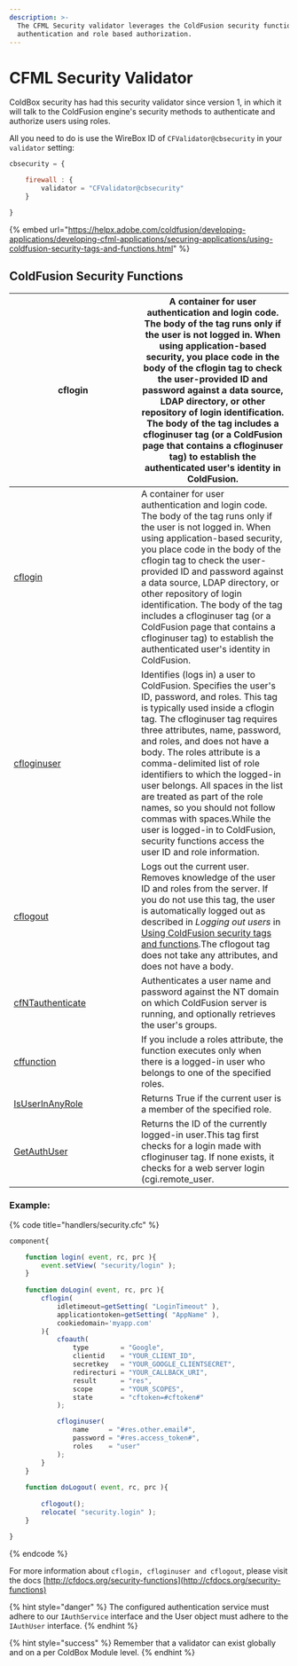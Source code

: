 ```yaml
---
description: >-
  The CFML Security validator leverages the ColdFusion security functions for
  authentication and role based authorization.
---
```


# CFML Security Validator

ColdBox security has had this security validator since version 1, in which it will talk to the ColdFusion engine's security methods to authenticate and authorize users using roles.

All you need to do is use the WireBox ID of `CFValidator@cbsecurity` in your `validator` setting:

```javascript
cbsecurity = {

    firewall : {
        validator = "CFValidator@cbsecurity"
    }

}
```

{% embed url="https://helpx.adobe.com/coldfusion/developing-applications/developing-cfml-applications/securing-applications/using-coldfusion-security-tags-and-functions.html" %}

## ColdFusion Security Functions

<table data-header-hidden><thead><tr><th width="214">cflogin</th><th>A container for user authentication and login code. The body of the tag runs only if the user is not logged in. When using application-based security, you place code in the body of the cflogin tag to check the user-provided ID and password against a data source, LDAP directory, or other repository of login identification. The body of the tag includes a cfloginuser tag (or a ColdFusion page that contains a cfloginuser tag) to establish the authenticated user's identity in ColdFusion.</th></tr></thead><tbody><tr><td><a href="https://wikidocs.adobe.com/wiki/display/coldfusionen/cflogin">cflogin</a></td><td>A container for user authentication and login code. The body of the tag runs only if the user is not logged in. When using application-based security, you place code in the body of the cflogin tag to check the user-provided ID and password against a data source, LDAP directory, or other repository of login identification. The body of the tag includes a cfloginuser tag (or a ColdFusion page that contains a cfloginuser tag) to establish the authenticated user's identity in ColdFusion.</td></tr><tr><td><a href="https://wikidocs.adobe.com/wiki/display/coldfusionen/cfloginuser">cfloginuser</a></td><td>Identifies (logs in) a user to ColdFusion. Specifies the user's ID, password, and roles. This tag is typically used inside a cflogin tag. The cfloginuser tag requires three attributes, name, password, and roles, and does not have a body. The roles attribute is a comma-delimited list of role identifiers to which the logged-in user belongs. All spaces in the list are treated as part of the role names, so you should not follow commas with spaces.While the user is logged-in to ColdFusion, security functions access the user ID and role information.</td></tr><tr><td><a href="https://wikidocs.adobe.com/wiki/display/coldfusionen/cflogout">cflogout</a></td><td>Logs out the current user. Removes knowledge of the user ID and roles from the server. If you do not use this tag, the user is automatically logged out as described in <em>Logging out users</em> in <a href="https://wikidocs.adobe.com/wiki/display/coldfusionen/Using+ColdFusion+security+tags+and+functions">Using ColdFusion security tags and functions</a>.The cflogout tag does not take any attributes, and does not have a body.</td></tr><tr><td><a href="https://wikidocs.adobe.com/wiki/display/coldfusionen/cfNTauthenticate">cfNTauthenticate</a></td><td>Authenticates a user name and password against the NT domain on which ColdFusion server is running, and optionally retrieves the user's groups.</td></tr><tr><td><a href="https://wikidocs.adobe.com/wiki/display/coldfusionen/cffunction">cffunction</a></td><td>If you include a roles attribute, the function executes only when there is a logged-in user who belongs to one of the specified roles.</td></tr><tr><td><a href="https://wikidocs.adobe.com/wiki/display/coldfusionen/IsUserInAnyRole">IsUserInAnyRole</a></td><td>Returns True if the current user is a member of the specified role.</td></tr><tr><td><a href="https://wikidocs.adobe.com/wiki/display/coldfusionen/GetAuthUser">GetAuthUser</a></td><td>Returns the ID of the currently logged-in user.This tag first checks for a login made with cfloginuser tag. If none exists, it checks for a web server login (cgi.remote_user.</td></tr></tbody></table>

### Example:

{% code title="handlers/security.cfc" %}
```javascript
component{

	function login( event, rc, prc ){
		event.setView( "security/login" );
	}
	
	function doLogin( event, rc, prc ){
		cflogin(
			idletimeout=getSetting( "LoginTimeout" ), 
			applicationtoken=getSetting( "AppName" ), 
			cookiedomain='myapp.com'
		){
			cfoauth(
				type        = "Google",
				clientid    = "YOUR_CLIENT_ID",
				secretkey   = "YOUR_GOOGLE_CLIENTSECRET",
				redirecturi = "YOUR_CALLBACK_URI",
				result      = "res",
				scope       = "YOUR_SCOPES",
				state       = "cftoken=#cftoken#"
			);

			cfloginuser(
				name     = "#res.other.email#", 
				password = "#res.access_token#", 
				roles    = "user"
			);
		}
	}
	 
	function doLogout( event, rc, prc ){
	   
	    cflogout();
	 	relocate( "security.login" );
	}

}
```
{% endcode %}

For more information about `cflogin, cfloginuser and cflogout`, please visit the docs [http://cfdocs.org/security-functions](http://cfdocs.org/security-functions)

{% hint style="danger" %}
The configured authentication service must adhere to our `IAuthService` interface and the User object must adhere to the `IAuthUser` interface.
{% endhint %}

{% hint style="success" %}
Remember that a validator can exist globally and on a per ColdBox Module level.
{% endhint %}
